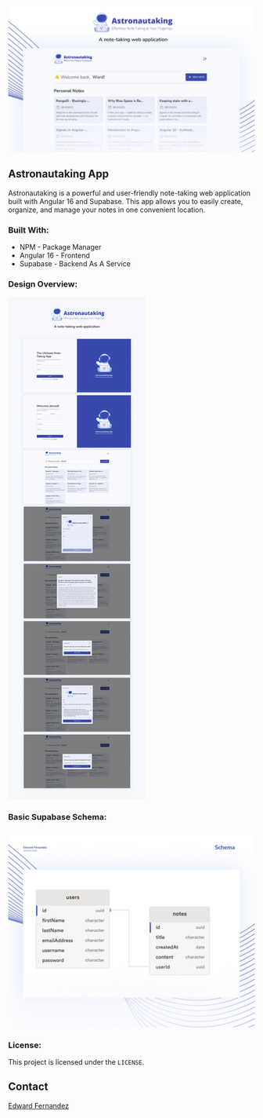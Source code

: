 ![banner](src/assets/screenshots/banner.jpg)

## Astronautaking App
Astronautaking is a powerful and user-friendly note-taking web application built with Angular 16 and Supabase. This app allows you to easily create, organize, and manage your notes in one convenient location.

### Built With:

- NPM - Package Manager
- Angular 16 - Frontend
- Supabase - Backend As A Service

### Design Overview:

![designs](src/assets/screenshots/designs.jpg)

### Basic Supabase Schema:

![schema](src/assets/screenshots/schema.jpg)

### License:

This project is licensed under the `LICENSE`.

## Contact

[Edward Fernandez](https://wardvisual.me/)
